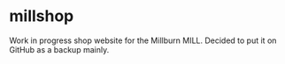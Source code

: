 # millshop
Work in progress shop website for the Millburn MILL. Decided to put it on GitHub as a backup mainly.
